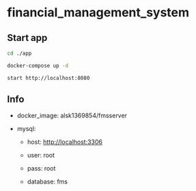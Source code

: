 # financial_management_system

## Start app

```bash
cd ./app

docker-compose up -d

start http://localhost:8080
```

## Info

- docker_image: alsk1369854/fmsserver

- mysql:
  
  - host: [http://localhost:3306](http://localhost:3306)
  
  - user: root
  
  - pass: root
  
  - database: fms
